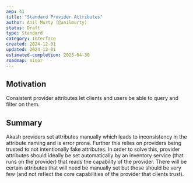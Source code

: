 ```yaml
---
aep: 41
title: "Standard Provider Attributes"
author: Anil Murty (@anilmurty)
status: Draft
type: Standard
category: Interface
created: 2024-12-01
updated: 2024-12-01
estimated-completion: 2025-04-30
roadmap: minor
---
```


## Motivation

Consistent provider attributes let clients and users be able to query and filter on them.

## Summary

Akash providers set attributes manually which leads to inconsistency in the attribute naming and is error prone. Further this relies on providers being trusted to not intentionally fake attributes. In order to solve this, provider attributes should ideally be set automatically by an inventory service (that runs on the provider) that reads the capability of the provider. There will be certain attributes that will need be manually set but those should be very few (and not reflect the core capabilities of the provider that clients trust).
